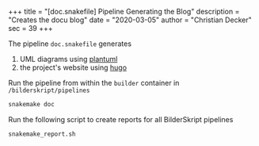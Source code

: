 +++
title = "[doc.snakefile] Pipeline Generating the Blog"
description = "Creates the docu blog"
date = "2020-03-05"
author = "Christian Decker"
sec = 39
+++

<style>
img {
  max-width: 100%;
  height: auto;
}
</style>


The pipeline `doc.snakefile` generates 

1. UML diagrams using [plantuml](https://plantuml.com/en/)
1. the project's website using [hugo](https://gohugo.io/)

Run the pipeline from within the `builder` container in `/bilderskript/pipelines`

```bash
snakemake doc
```

Run the following script to create reports for all BilderSkript pipelines

```bash
snakemake_report.sh
```